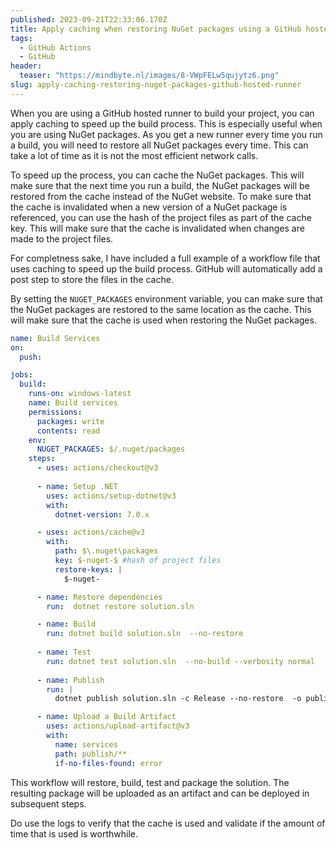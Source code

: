 ```yaml
---
published: 2023-09-21T22:33:06.170Z
title: Apply caching when restoring NuGet packages using a GitHub hosted runner
tags:
  - GitHub Actions
  - GitHub
header:
  teaser: "https://mindbyte.nl/images/8-VWpFELw5qujytz6.png"
slug: apply-caching-restoring-nuget-packages-github-hosted-runner
---
```


When you are using a GitHub hosted runner to build your project, you can apply caching to speed up the build process. This is especially useful when you are using NuGet packages. 
As you get a new runner every time you run a build, you will need to restore all NuGet packages every time. This can take a lot of time as it is not the most efficient network calls. 

To speed up the process, you can cache the NuGet packages. This will make sure that the next time you run a build, the NuGet packages will be restored from the cache instead of the NuGet website. 
To make sure that the cache is invalidated when a new version of a NuGet package is referenced, you can use the hash of the project files as part of the cache key. This will make sure that the cache is invalidated when changes are made to the project files.

For completness sake, I have included a full example of a workflow file that uses caching to speed up the build process. GitHub will automatically add a post step to store the files in the cache.

By setting the `NUGET_PACKAGES` environment variable, you can make sure that the NuGet packages are restored to the same location as the cache. This will make sure that the cache is used when restoring the NuGet packages.

```yaml
name: Build Services
on:
  push:

jobs:
  build:
    runs-on: windows-latest
    name: Build services
    permissions:
      packages: write
      contents: read
    env:
      NUGET_PACKAGES: $/.nuget/packages    
    steps:
      - uses: actions/checkout@v3
      
      - name: Setup .NET
        uses: actions/setup-dotnet@v3
        with:
          dotnet-version: 7.0.x

      - uses: actions/cache@v3
        with:
          path: $\.nuget\packages
          key: $-nuget-$ #hash of project files
          restore-keys: |
            $-nuget-

      - name: Restore dependencies
        run:  dotnet restore solution.sln 

      - name: Build
        run: dotnet build solution.sln  --no-restore
        
      - name: Test
        run: dotnet test solution.sln  --no-build --verbosity normal
      
      - name: Publish
        run: | 
          dotnet publish solution.sln -c Release --no-restore  -o publish 

      - name: Upload a Build Artifact
        uses: actions/upload-artifact@v3
        with:
          name: services
          path: publish/**
          if-no-files-found: error 
```

This workflow will restore, build, test and package the solution. The resulting package will be uploaded as an artifact and can be deployed in subsequent steps.

Do use the logs to verify that the cache is used and validate if the amount of time that is used is worthwhile. 